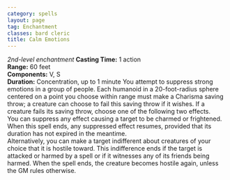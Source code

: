 ```yaml
---
category: spells
layout: page
tag: Enchantment
classes: bard cleric
title: Calm Emotions
---
```


_2nd-level enchantment_ **Casting Time:** 1 action    
**Range:** 60 feet   
**Components:** V, S    
**Duration:** Concentration, up to 1 minute You attempt to suppress strong emotions in a group of people. Each humanoid in a 20-foot-radius sphere centered on a point you choose within range must make a Charisma saving throw; a creature can choose to fail this saving throw if it wishes. If a creature fails its saving throw, choose one of the following two effects.    
You can suppress any effect causing a target to be charmed or frightened. When this spell ends, any suppressed effect resumes, provided that its duration has not expired in the meantime.   
Alternatively, you can make a target indifferent about creatures of your choice that it is hostile toward. This indifference ends if the target is attacked or harmed by a spell or if it witnesses any of its friends being harmed. When the spell ends, the creature becomes hostile again, unless the GM rules otherwise. 
